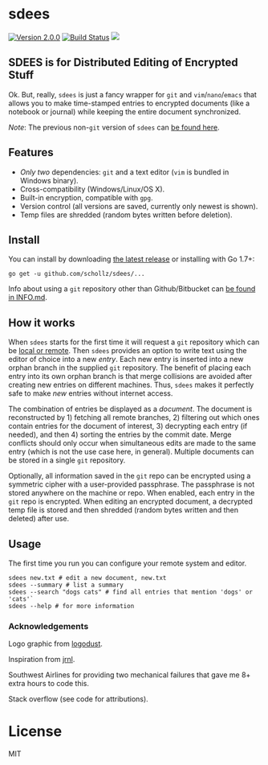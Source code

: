 # sdees


[![Version 2.0.0](https://img.shields.io/badge/version-2.0.0-brightgreen.svg?version=flat-square)](https://github.com/schollz/sdees/releases/latest)
[![Build Status](https://travis-ci.org/schollz/sdees.svg?branch=master)](https://travis-ci.org/schollz/sdees)
![](https://img.shields.io/badge/coverage-53%25-yellow.svg)


## SDEES is for Distributed Editing of Encrypted Stuff

Ok. But, really, `sdees` is just a fancy wrapper for `git` and `vim`/`nano`/`emacs` that allows you to make time-stamped entries to encrypted documents (like a notebook or journal) while keeping the entire document synchronized.

_Note_: The previous non-`git` version of `sdees` can [be found here](https://github.com/schollz/sdees/tree/1.X).


## Features

- _Only two_ dependencies: `git` and a text editor (`vim` is bundled in Windows binary).
- Cross-compatibility (Windows/Linux/OS X).
- Built-in encryption, compatible with `gpg`.
- Version control (all versions are saved, currently only newest is shown).
- Temp files are shredded (random bytes written before deletion).


## Install

You can install by downloading [the latest release](https://github.com/schollz/sdees/releases/latest) or installing with Go 1.7+:
```
go get -u github.com/schollz/sdees/...
```

Info about using a `git` repository other than Github/Bitbucket can [be found in INFO.md](https://github.com/schollz/sdees/blob/master/INFO.md).


## How it works

When `sdees` starts for the first time it will request a `git` repository which can be [local or remote](https://github.com/schollz/sdees/blob/master/INFO.md). Then `sdees` provides an option to write text using the editor of choice into a new *entry*. Each new entry is inserted into a new orphan branch in the supplied `git` repository. The benefit of placing each entry into its own orphan branch is that merge collisions are avoided after creating new entries on different machines. Thus, `sdees` makes it perfectly safe to make *new* entries without internet access.

The combination of entries be displayed as a *document*. The document is reconstructed by 1) fetching all remote branches, 2) filtering out which ones contain entries for the document of interest, 3) decrypting each entry (if needed), and then 4) sorting the entries by the commit date. Merge conflicts should only occur when simultaneous edits are made to the same entry (which is not the use case here, in general). Multiple documents can be stored in a single `git` repository.

Optionally, all information saved in the `git` repo can be encrypted using a symmetric cipher with a user-provided passphrase. The passphrase is not stored anywhere on the machine or repo. When enabled, each entry in the `git` repo is encrypted. When editing an encrypted document, a decrypted temp file is stored and then shredded (random bytes written and then deleted) after use.

## Usage

The first time you run you can configure your remote system and editor.

```
sdees new.txt # edit a new document, new.txt
sdees --summary # list a summary
sdees --search "dogs cats" # find all entries that mention 'dogs' or 'cats'`
sdees --help # for more information
```


### Acknowledgements

Logo graphic from [logodust](http://logodust.com).

Inspiration from [jrnl](http://jrnl.sh/).

Southwest Airlines for providing two mechanical failures that gave me 8+ extra hours to code this.

Stack overflow (see code for attributions).

# License

MIT
